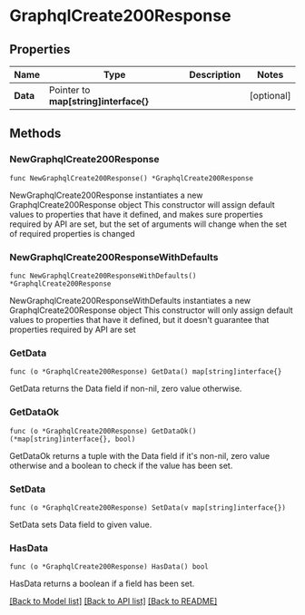 # GraphqlCreate200Response

## Properties

Name | Type | Description | Notes
------------ | ------------- | ------------- | -------------
**Data** | Pointer to **map[string]interface{}** |  | [optional] 

## Methods

### NewGraphqlCreate200Response

`func NewGraphqlCreate200Response() *GraphqlCreate200Response`

NewGraphqlCreate200Response instantiates a new GraphqlCreate200Response object
This constructor will assign default values to properties that have it defined,
and makes sure properties required by API are set, but the set of arguments
will change when the set of required properties is changed

### NewGraphqlCreate200ResponseWithDefaults

`func NewGraphqlCreate200ResponseWithDefaults() *GraphqlCreate200Response`

NewGraphqlCreate200ResponseWithDefaults instantiates a new GraphqlCreate200Response object
This constructor will only assign default values to properties that have it defined,
but it doesn't guarantee that properties required by API are set

### GetData

`func (o *GraphqlCreate200Response) GetData() map[string]interface{}`

GetData returns the Data field if non-nil, zero value otherwise.

### GetDataOk

`func (o *GraphqlCreate200Response) GetDataOk() (*map[string]interface{}, bool)`

GetDataOk returns a tuple with the Data field if it's non-nil, zero value otherwise
and a boolean to check if the value has been set.

### SetData

`func (o *GraphqlCreate200Response) SetData(v map[string]interface{})`

SetData sets Data field to given value.

### HasData

`func (o *GraphqlCreate200Response) HasData() bool`

HasData returns a boolean if a field has been set.


[[Back to Model list]](../README.md#documentation-for-models) [[Back to API list]](../README.md#documentation-for-api-endpoints) [[Back to README]](../README.md)


